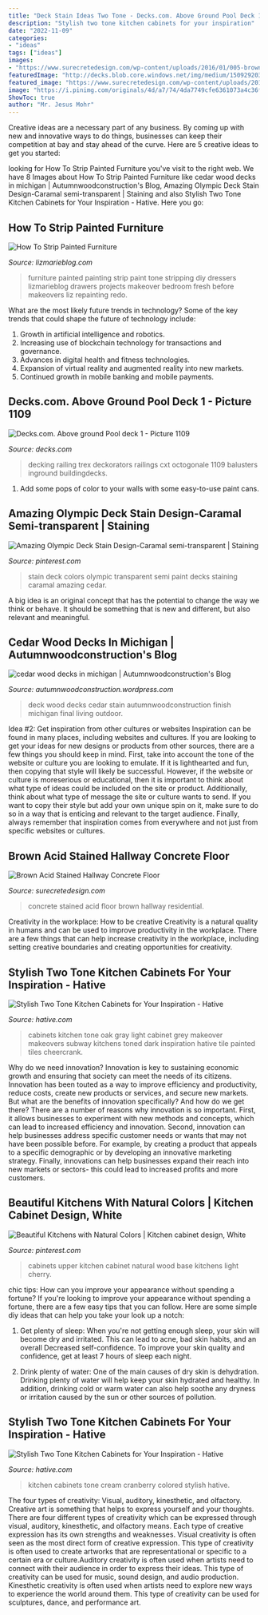 ```yaml
---
title: "Deck Stain Ideas Two Tone - Decks.com. Above Ground Pool Deck 1"
description: "Stylish two tone kitchen cabinets for your inspiration"
date: "2022-11-09"
categories:
- "ideas"
tags: ["ideas"]
images:
- "https://www.surecretedesign.com/wp-content/uploads/2016/01/005-brown-acid-stained-concrete-floor-residential-hallway.jpg"
featuredImage: "http://decks.blob.core.windows.net/img/medium/15092920362377.jpg"
featured_image: "https://www.surecretedesign.com/wp-content/uploads/2016/01/005-brown-acid-stained-concrete-floor-residential-hallway.jpg"
image: "https://i.pinimg.com/originals/4d/a7/74/4da7749cfe6361073a4c36fb6f52afed.jpg"
ShowToc: true
author: "Mr. Jesus Mohr"
---
```



Creative ideas are a necessary part of any business. By coming up with new and innovative ways to do things, businesses can keep their competition at bay and stay ahead of the curve. Here are 5 creative ideas to get you started:

	

		
looking for How To Strip Painted Furniture you've visit to the right web. We have 8 Images about How To Strip Painted Furniture like cedar wood decks in michigan | Autumnwoodconstruction&#039;s Blog, Amazing Olympic Deck Stain Design-Caramal semi-transparent | Staining and also Stylish Two Tone Kitchen Cabinets for Your Inspiration - Hative. Here you go:
		
    
## How To Strip Painted Furniture

<img loading=lazy src="https://i2.wp.com/www.lizmarieblog.com/wp-content/uploads/2013/03/DSC_0258.jpg" onerror="this.onerror=null;this.src='https://tse3.mm.bing.net/th?id=OIP.BbuXpv98VWfzNYBVAPtZDwHaLH&amp;pid=15.1';" alt="How To Strip Painted Furniture">

_Source: lizmarieblog.com_

>furniture painted painting strip paint tone stripping diy dressers lizmarieblog drawers projects makeover bedroom fresh before makeovers liz repainting redo. 

	

What are the most likely future trends in technology?
Some of the key trends that could shape the future of technology include: 
1. Growth in artificial intelligence and robotics. 
2. Increasing use of blockchain technology for transactions and governance. 
3. Advances in digital health and fitness technologies. 
4. Expansion of virtual reality and augmented reality into new markets. 
5. Continued growth in mobile banking and mobile payments.

    
## Decks.com. Above Ground Pool Deck 1 - Picture 1109

<img loading=lazy src="http://decks.blob.core.windows.net/img/medium/15092920362377.jpg" onerror="this.onerror=null;this.src='https://tse2.mm.bing.net/th?id=OIP.onbmrS-9fAhLdV6roBeGGQHaFj&amp;pid=15.1';" alt="Decks.com. Above ground Pool deck 1 - Picture 1109">

_Source: decks.com_

>decking railing trex deckorators railings cxt octogonale 1109 balusters inground buildingdecks. 

	

1. Add some pops of color to your walls with some easy-to-use paint cans.

    
## Amazing Olympic Deck Stain Design-Caramal Semi-transparent | Staining

<img loading=lazy src="https://i.pinimg.com/736x/19/dc/43/19dc4360f2a30d86bb032afc17c5882d--deck-stain-colors-deck-staining.jpg" onerror="this.onerror=null;this.src='https://tse1.mm.bing.net/th?id=OIP.qT53lRtzkYS7e2HKBaOq1gHaFj&amp;pid=15.1';" alt="Amazing Olympic Deck Stain Design-Caramal semi-transparent | Staining">

_Source: pinterest.com_

>stain deck colors olympic transparent semi paint decks staining caramal amazing cedar. 

	

A big idea is an original concept that has the potential to change the way we think or behave. It should be something that is new and different, but also relevant and meaningful.

    
## Cedar Wood Decks In Michigan | Autumnwoodconstruction&#039;s Blog

<img loading=lazy src="https://autumnwoodconstruction.files.wordpress.com/2010/08/padden0501.jpg" onerror="this.onerror=null;this.src='https://tse2.mm.bing.net/th?id=OIP.Tl2O-g9EssPJ25PVFh549gHgFm&amp;pid=15.1';" alt="cedar wood decks in michigan | Autumnwoodconstruction&#039;s Blog">

_Source: autumnwoodconstruction.wordpress.com_

>deck wood decks cedar stain autumnwoodconstruction finish michigan final living outdoor. 

	

Idea #2: Get inspiration from other cultures or websites
Inspiration can be found in many places, including websites and cultures. If you are looking to get your ideas for new designs or products from other sources, there are a few things you should keep in mind. First, take into account the tone of the website or culture you are looking to emulate. If it is lighthearted and fun, then copying that style will likely be successful. However, if the website or culture is moreserious or educational, then it is important to think about what type of ideas could be included on the site or product. Additionally, think about what type of message the site or culture wants to send. If you want to copy their style but add your own unique spin on it, make sure to do so in a way that is enticing and relevant to the target audience. Finally, always remember that inspiration comes from everywhere and not just from specific websites or cultures.

    
## Brown Acid Stained Hallway Concrete Floor

<img loading=lazy src="https://www.surecretedesign.com/wp-content/uploads/2016/01/005-brown-acid-stained-concrete-floor-residential-hallway.jpg" onerror="this.onerror=null;this.src='https://tse2.mm.bing.net/th?id=OIP.-dmYmHfNPqQmjZcVx-dVwwAAAA&amp;pid=15.1';" alt="Brown Acid Stained Hallway Concrete Floor">

_Source: surecretedesign.com_

>concrete stained acid floor brown hallway residential. 

	

Creativity in the workplace: How to be creative
Creativity is a natural quality in humans and can be used to improve productivity in the workplace. There are a few things that can help increase creativity in the workplace, including setting creative boundaries and creating opportunities for creativity.

    
## Stylish Two Tone Kitchen Cabinets For Your Inspiration - Hative

<img loading=lazy src="https://hative.com/wp-content/uploads/2016/03/two-tone-kitchen-cabinets/8-two-tone-kitchen-cabinets.jpg" onerror="this.onerror=null;this.src='https://tse4.mm.bing.net/th?id=OIP.iGpXv7mZ53AQx-kCVijJBgHaFj&amp;pid=15.1';" alt="Stylish Two Tone Kitchen Cabinets for Your Inspiration - Hative">

_Source: hative.com_

>cabinets kitchen tone oak gray light cabinet grey makeover makeovers subway kitchens toned dark inspiration hative tile painted tiles cheercrank. 

	

Why do we need innovation?
Innovation is key to sustaining economic growth and ensuring that society can meet the needs of its citizens. Innovation has been touted as a way to improve efficiency and productivity, reduce costs, create new products or services, and secure new markets. But what are the benefits of innovation specifically? And how do we get there?
There are a number of reasons why innovation is so important. First, it allows businesses to experiment with new methods and concepts, which can lead to increased efficiency and innovation. Second, innovation can help businesses address specific customer needs or wants that may not have been possible before. For example, by creating a product that appeals to a specific demographic or by developing an innovative marketing strategy. Finally, innovations can help businesses expand their reach into new markets or sectors- this could lead to increased profits and more customers.

    
## Beautiful Kitchens With Natural Colors | Kitchen Cabinet Design, White

<img loading=lazy src="https://i.pinimg.com/originals/4d/a7/74/4da7749cfe6361073a4c36fb6f52afed.jpg" onerror="this.onerror=null;this.src='https://tse1.mm.bing.net/th?id=OIP.KtjvQC5FOmpk7EpJwhuQvAHaGK&amp;pid=15.1';" alt="Beautiful Kitchens with Natural Colors | Kitchen cabinet design, White">

_Source: pinterest.com_

>cabinets upper kitchen cabinet natural wood base kitchens light cherry. 

	

chic tips: How can you improve your appearance without spending a fortune?
If you're looking to improve your appearance without spending a fortune, there are a few easy tips that you can follow. Here are some simple diy ideas that can help you take your look up a notch:
1. Get plenty of sleep: When you're not getting enough sleep, your skin will become dry and irritated. This can lead to acne, bad skin habits, and an overall Decreased self-confidence. To improve your skin quality and confidence, get at least 7 hours of sleep each night.

2. Drink plenty of water: One of the main causes of dry skin is dehydration. Drinking plenty of water will help keep your skin hydrated and healthy. In addition, drinking cold or warm water can also help soothe any dryness or irritation caused by the sun or other sources of pollution.


    
## Stylish Two Tone Kitchen Cabinets For Your Inspiration - Hative

<img loading=lazy src="https://hative.com/wp-content/uploads/2016/03/two-tone-kitchen-cabinets/20-two-tone-kitchen-cabinets.jpg" onerror="this.onerror=null;this.src='https://tse3.mm.bing.net/th?id=OIP.7PNUUqaR13it9OCNmpnAeAHaKa&amp;pid=15.1';" alt="Stylish Two Tone Kitchen Cabinets for Your Inspiration - Hative">

_Source: hative.com_

>kitchen cabinets tone cream cranberry colored stylish hative. 

	

The four types of creativity: Visual, auditory, kinesthetic, and olfactory.
Creative art is something that helps to express yourself and your thoughts. There are four different types of creativity which can be expressed through visual, auditory, kinesthetic, and olfactory means. Each type of creative expression has its own strengths and weaknesses. Visual creativity is often seen as the most direct form of creative expression. This type of creativity is often used to create artworks that are representational or specific to a certain era or culture.Auditory creativity is often used when artists need to connect with their audience in order to express their ideas. This type of creativity can be used for music, sound design, and audio production. Kinesthetic creativity is often used when artists need to explore new ways to experience the world around them. This type of creativity can be used for sculptures, dance, and performance art.

